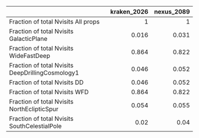 |                                                  |   kraken_2026 |   nexus_2089 |
|:-------------------------------------------------|--------------:|-------------:|
| Fraction of total Nvisits All props              |         1     |        1     |
| Fraction of total Nvisits GalacticPlane          |         0.016 |        0.031 |
| Fraction of total Nvisits WideFastDeep           |         0.864 |        0.822 |
| Fraction of total Nvisits DeepDrillingCosmology1 |         0.046 |        0.052 |
| Fraction of total Nvisits DD                     |         0.046 |        0.052 |
| Fraction of total Nvisits WFD                    |         0.864 |        0.822 |
| Fraction of total Nvisits NorthEclipticSpur      |         0.054 |        0.055 |
| Fraction of total Nvisits SouthCelestialPole     |         0.02  |        0.04  |
